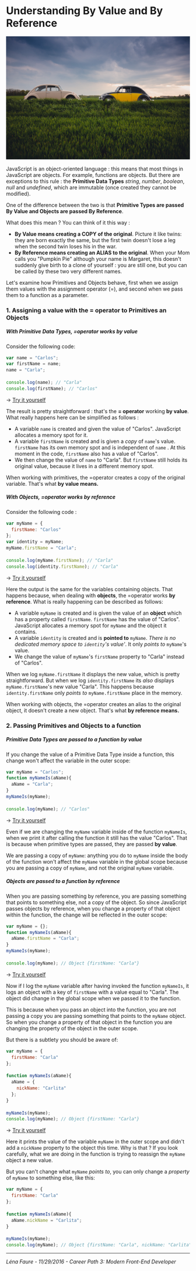 # Understanding By Value and By Reference

![Twins](img/sf5q7ljjf58-katerina-pavlickova.jpg)

JavaScript is an object-oriented language : this means that most things in JavaScript are objects. For example, functions are objects. But there are exceptions to this rule : the **Primitive Data Types** *string*, *number*, *boolean*, *null* and *undefined*, which are immutable (once created they cannot be modified).



One of the difference between the two is that **Primitive Types are passed By Value and Objects are passed By Reference**.



What does this mean ? You can think of it this way : 

- **By Value means creating a COPY of the original**. Picture it like twins: they are born exactly the same, but the first twin doesn't lose a leg when the second twin loses his in the war.
- **By Reference means creating an ALIAS to the original**. When your Mom calls you "Pumpkin Pie" although your name is Margaret, this doesn't suddenly give birth to a clone of yourself : you are still one, but you can be called by these two very different names.

Let's examine how Primitives and Objects behave, first when we assign them values with the assignment operator (=), and second when we pass them to a function as a parameter.



### 1. Assigning a value with the = operator to Primitives an Objects



##### With Primitive Data Types, **=operator works by value**

Consider the following code:

```javascript
var name = "Carlos";
var firstName = name;
name = "Carla";

console.log(name); // "Carla"
console.log(firstName); // "Carlos"
```

→ [Try it yourself](https://jsbin.com/naloqarajo/edit?js,console)



The result is pretty straightforward : that's the **= operator** working **by value**. What really happens here can be simplified as follows : 

- A variable `name` is created and given the value of "Carlos". JavaScript allocates a memory spot for it.
- A variable `firstName` is created and is given a *copy* of `name`'s value. `firstName` has its own memory spot and is independent of `name` . At this moment in the code, `firstName` also has a value of "Carlos".
- We then change the value of `name` to "Carla". But `firstName` still holds its original value, because it lives in a different memory spot.

When working with primitives, the =operator creates a copy of the original variable. That's what **by value means.**



##### With Objects, **=operator works by reference**

Consider the following code :

```javascript
var myName = {
  firstName: "Carlos"
};
var identity = myName;
myName.firstName = "Carla";

console.log(myName.firstName); // "Carla"
console.log(identity.firstName); // "Carla"
```

→ [Try it yourself](https://jsbin.com/zozaxayexi/1/edit?js,console)



Here the output is the same for the variables containing objects. That happens because, when dealing with **objects**, the =operator works **by reference**. What is really happening can be described as follows:

- A variable `myName` is created and is given the value of an **object** which has a property called `firstName`.  `firstName` has the value of "Carlos". JavaScript allocates a memory spot for `myName` and the object it contains.
- A variable `identity` is created and is **pointed to** `myName`. *There is no dedicated memory space to `identity`'s value'*.  It only *points to* `myName`'s value.
- We change the value of `myName`'s `firstName` property to "Carla" instead of "Carlos".



When we log `myName.firstName` it displays the new value, which is pretty straightforward. But when we log `identity.firstName` its *also* displays `myName.firstName`'s new value "Carla". This happens because `identity.firstName` only *points to* `myName.firstName` place in the memory.

When working with objects, the =operator creates an alias to the original object, it doesn't create a new object. That's what **by reference means.**



### 2. Passing Primitives and Objects to a function



##### Primitive Data Types are passed to a function by value

If you change the value of a Primitive Data Type inside a function, this change won't affect the variable in the outer scope:

```javascript
var myName = "Carlos";
function myNameIs(aName){
  aName = "Carla";
}
myNameIs(myName);

console.log(myName); // "Carlos"
```

→ [Try it yourself](https://jsbin.com/jiciyunaso/edit?js,console)

Even if we are changing the `myName` variable inside of the function `myNameIs`, when we print it after calling the function it still has the value "Carlos". That is because when primitive types are passed, they are passed **by value**.

We are passing a copy of `myName`: anything you do to `myName` inside the body of the function won't affect the `myName` variable in the global scope because you are passing a copy of `myName`, and not the original `myName` variable.



##### Objects are passed to a function by reference

When you are passing something by reference, you are passing something that points to something else, not a copy of the object. So since JavaScript passes objects by reference, when you change a property of that object within the function, the change will be reflected in the outer scope:

```javascript
var myName = {};
function myNameIs(aName){
  aName.firstName = "Carla";
}
myNameIs(myName);

console.log(myName); // Object {firstName: "Carla"}
```

→ [Try it yourself](https://jsbin.com/mubahowate/edit?js,console)

Now if I log the `myName` variable after having invoked the function `myNameIs`, it logs an object with a key of `firstName` with a value equal to "Carla". The object did change in the global scope when we passed it to the function.

This is because when you pass an object into the function, you are not passing a copy you are passing something that points to the `myName` object. So when you change a property of that object in the function you are changing the property of the object in the outer scope.



But there is a subtlety you should be aware of: 

```javascript
var myName = {
  firstName: "Carla"
};

function myNameIs(aName){
  aName = {
    nickName: "Carlita"
  };
}

myNameIs(myName);
console.log(myName); // Object {firstName: "Carla"}
```

→ [Try it yourself](https://jsbin.com/zifayokotu/edit?js,console)

Here it prints the value of the variable `myName` in the outer scope and didn't add a  `nickName` property to the object this time. Why is that ? If you look carefully, what we are doing in the function is trying to reassign the `myName` object a new value.  

But you can't change what `myName` *points to*, you can only change a *property* of `myName` to something else, like this:

```javascript
var myName = {
  firstName: "Carla"
};

function myNameIs(aName){
  aName.nickName = "Carlita";
}

myNameIs(myName);
console.log(myName); // Object {firstName: "Carla", nickName: "Carlita"}
```



------

*Léna Faure - 11/29/2016 - Career Path 3: Modern Front-End Developer*
